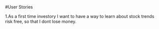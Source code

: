 #User Stories 

1.As a first time investory I want to have a way to learn about stock trends risk free, so that I dont lose money. 
